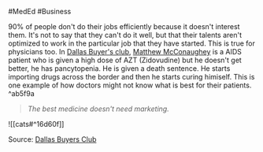#MedEd #Business 

90% of people don't do their jobs efficiently because it doesn't interest them. It's not to say that they can't do it well, but that their talents aren't optimized to work in the particular job that they have started. This is true for physicians too. In [Dallas Buyer's club](https://en.wikipedia.org/wiki/Dallas_Buyers_Club), [Matthew McConaughey](https://en.wikipedia.org/wiki/Matthew_McConaughey) is a AIDS patient who is given a high dose of AZT (Zidovudine) but he doesn't get better, he has pancytopenia. He is given a death sentence. He starts importing drugs across the border and then he starts curing himiself. This is one example of how doctors might not know what is best for their patients.  ^ab5f9a
>*The best medicine doesn't need marketing.*

![[cats#^16d60f]]


Source: [Dallas Buyers Club](https://en.wikipedia.org/wiki/Dallas_Buyers_Club)